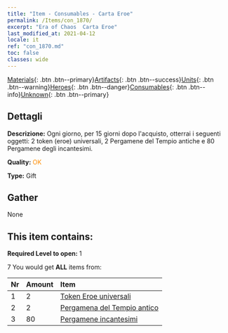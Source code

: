 ```yaml
---
title: "Item - Consumables - Carta Eroe"
permalink: /Items/con_1870/
excerpt: "Era of Chaos  Carta Eroe"
last_modified_at: 2021-04-12
locale: it
ref: "con_1870.md"
toc: false
classes: wide
---
```

 [Materials](/it/Items/){: .btn .btn--primary}[Artifacts](/it/Items/Artifacts/){: .btn .btn--success}[Units](/it/Items/Units/){: .btn .btn--warning}[Heroes](/it/Items/Heroes/){: .btn .btn--danger}[Consumables](/it/Items/Consumables/){: .btn .btn--info}[Unknown](/it/Items/Unknown/){: .btn .btn--primary}

## Dettagli
 **Descrizione:** Ogni giorno, per 15 giorni dopo l'acquisto, otterrai i seguenti oggetti: 2 token (eroe) universali, 2 Pergamene del Tempio antiche e 80 Pergamene degli incantesimi.

 **Quality:** <span style="color: #FF8C00">OK</span>

 **Type:** Gift

## Gather

  None

## This item contains:

 **Required Level to open:** 1

 7 You would get **ALL** items  from:

  | Nr | Amount |     Item    |
  |:---|:-------|:------------|
  | 1 | 2 | [Token Eroe universali](/it/Items/her_358/) | 
  | 2 | 2 | [Pergamena del Tempio antico](/it/Items/con_697/) | 
  | 3 | 80 | [Pergamene incantesimi](/it/Items/con_694/) | 
